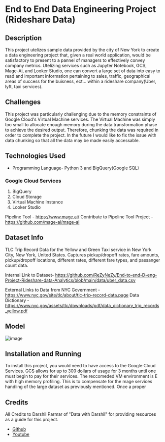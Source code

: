 End to End Data Engineering Project (Rideshare Data)
=====================================================

## Description

This project utelizes sample data provided by the city of New York to create a data engineering project that, given a real world application,
  would be satisfactory to present to a pannel of managers to effectively convey company metrics. Utelizing services such as Jupyter Notebook, GCS, Mage-Ai, and Looker Studio, one can convert a large set of data into easy to read and important information pertaining to sales, traffic, geographical areas of success for the buisness, ect... within a rideshare company(Uber, lyft, taxi services).

  ## Challenges

This project was particularly challenging due to the memory constraints of Google Cloud's Virtual Machine services. The Virtual Machine was simply too small to allocate enough memory during the data transformation phase to achieve the desired output. Therefore, chunking the data was required in order to complete the project. In the future I would like to fix the issue with data chunking so that all the data may be made easily accessable.


## Technologies Used

- Programming Language- Python 3 and BigQuery(Google SQL)


### Google Cloud Services
  
1. BigQuery
2. Cloud Storage
3. Virtual Machine Instance
4. Looker Studio

Pipeline Tool - https://www.mage.ai/
Contribute to Pipeline Tool Project - https://github.com/mage-ai/mage-ai

## Dataset Info

TLC Trip Record Data for the Yellow and Green Taxi service in New York City, New York, United States. Captures pickup/dropoff rates, fare amounts, pickup/dropoff locations, different rates, different fare types, and passanger count data. 

Internal Link to Dataset- https://github.com/ReZyNeZy/End-to-end-D-eng-Project-Rideshare-data-Analytics/blob/main/data/uber_data.csv

External Links to Data from NYC Government - https://www.nyc.gov/site/tlc/about/tlc-trip-record-data.page
Data Dictionary - https://www.nyc.gov/assets/tlc/downloads/pdf/data_dictionary_trip_records_yellow.pdf

## Model

![image](https://github.com/ReZyNeZy/End-to-end-D-eng-Project-Rideshare-data-Analytics/blob/main/TravelDataModel.drawio)

## Installation and Running

To install this project, you would need to have access to the Google Cloud Services. GCS allows for up to 300 dollars of usage for 3 months until one must begin to pay for their services. The reccomeded VM environment is E with high memory profiling. This is to compensate for the mage services handling of the large dataset as previously mentioned. Once a proper 

## Credits
All Credits to Darshil Parmar of "Data with Darshil" for providing resources as a guide for this project.

- <a href="https://github.com/darshilparmar/uber-etl-pipeline-data-engineering-project">Github</a>
- <a href="https://www.youtube.com/watch?v=WpQECq5Hx9g">Youtube</a>



